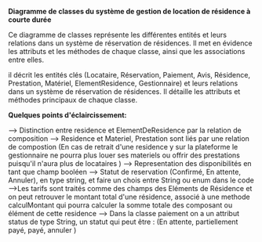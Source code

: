 
**Diagramme de classes du système de gestion de location de résidence à courte durée**


Ce diagramme de classes représente les différentes entités et leurs relations dans un système de réservation de résidences. Il met en évidence les attributs et les méthodes de chaque classe, ainsi que les associations entre elles.

il décrit les entités clés (Locataire, Réservation, Paiement, Avis, Résidence, Prestation, Matériel, ElementResidence, Gestionnaire) et leurs relations dans un système de réservation de résidences. Il détaille les attributs et méthodes principaux de chaque classe.

**Quelques points d'éclaircissement:**

--> Distinction entre residence et ElementDeResidence par la relation de composition
--> Residence et Materiel, Prestation sont liés par une relation de compostion (En cas de retrait d'une residence y sur la plateforme le gestionnaire ne pourra plus louer ses materiels ou offrir des prestations puisqu'il n'aura plus de locataires )
--> Representation des disponibilités en tant que champ booléen
--> Statut de reservation (Confirmé, En attente, Annuler), en type string, et faire un chois entre String ou enum dans le code
-->Les tarifs sont traités comme des champs des Eléments de Résidence et on peut retrouver le montant total d'une résidence, associé à une methode calculMontant qui pourra calculer la somme totale des composant ou élément de cette residence
--> Dans la classe paiement on a un attribut status de type String, un statut qui peut être : (En attente, partiellement payé, payé, annuler )